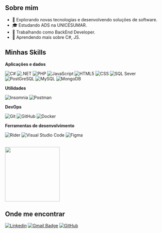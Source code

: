 ## Sobre mim

- 🤔 Explorando novas tecnologias e desenvolvendo soluções de software.
- 🎓 Estudando ADS na UNICESUMAR.
- 💼 Trabalhando como BackEnd Developer.
- 🌱 Aprendendo mais sobre C#, JS.

## Minhas Skills

**Aplicações e dados**

![C#](https://img.shields.io/badge/C%23-239120?style=for-the-badge&logo=c-sharp&logoColor=white)
![.NET](https://img.shields.io/badge/.NET-5C2D91?style=for-the-badge&logo=.net&logoColor=white)
![PHP](https://img.shields.io/badge/PHP-777BB4?style=for-the-badge&logo=php&logoColor=white)
![JavaScript](https://img.shields.io/badge/-JavaScript-333333?style=flat&logo=javascript)
![HTML5](https://img.shields.io/badge/-HTML5-333333?style=flat&logo=HTML5)
![CSS](https://img.shields.io/badge/-CSS-333333?style=flat&logo=CSS3&logoColor=1572B6)
![SQL Sever](https://img.shields.io/badge/Microsoft_SQL_Server-CC2927?style=for-the-badge&logo=microsoft-sql-server&logoColor=white)
![PostGreSQL](https://img.shields.io/badge/PostgreSQL-316192?style=for-the-badge&logo=postgresql&logoColor=white)
![MySQL](https://img.shields.io/badge/-MySQL-333333?style=flat&logo=mysql)
![MongoDB](https://img.shields.io/badge/MongoDB-4EA94B?style=for-the-badge&logo=mongodb&logoColor=white)

**Utilidades**

![Insomnia](https://img.shields.io/badge/-Insomnia-333333?style=flat&logo=insomnia)
![Postman](https://img.shields.io/badge/-Postman-333333?style=flat&logo=postman)

**DevOps**

![Git](https://img.shields.io/badge/-Git-333333?style=flat&logo=git)
![GitHub](https://img.shields.io/badge/-GitHub-333333?style=flat&logo=github)
![Docker](https://img.shields.io/badge/-Docker-333333?style=flat&logo=docker)

**Ferramentas de desenvolvimento**

![Rider](https://img.shields.io/badge/-Rider-333333?style=flat&logo=rider&logoColor=00000)
![Visual Studio Code](https://img.shields.io/badge/-Visual%20Studio%20Code-333333?style=flat&logo=visual-studio-code&logoColor=007ACC)
![Figma](https://img.shields.io/badge/-Figma-333333?style=flat&logo=figma&logoColor=007ACC)

<br/>

<a href="https://github.com/iuricode" title="Perfil do Cainã">
  <img height="180em" src="https://github-readme-stats.vercel.app/api?username=ocainadev&theme=dracula&show_icons=true" />
</a>

## Onde me encontrar

[![Linkedin](https://img.shields.io/badge/-Cainã-blue?style=flat-square&logo=Linkedin&logoColor=white&link=LINK-DO-SEU-LINKEDIN)](https://www.linkedin.com/in/ocainadev/)
[![Gmail Badge](https://img.shields.io/badge/-ocainadev@gmail.com-006bed?style=flat-square&logo=Gmail&logoColor=white&link=mailto:SEU-EMAIL)](mailto:ocainadev@gmail.com)
[![GitHub](https://img.shields.io/github/followers/ocainadev?label=follow&style=social)](https://github.com/ocainadev)
